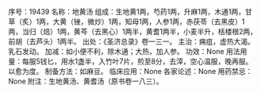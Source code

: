 序号：19439
名称：地黄汤
组成：生地黄1两，芍药1两，升麻1两，木通1两，甘草（炙）1两，大黄（锉，微炒）1两，知母1两，人参1两，赤茯苓（去黑皮）1两，当归（焙）1两，黄芩（去黑心）1两半，黄耆1两半，小麦半升，栝楼根2两，前胡（去芦头）1两半。
出处：《圣济总录》卷一三一。
主治：痈疽，虚热大渴。乳石发动。
加减：如小便不利，除木通；大热，加人参。
功效：None
用法用量：每服5钱匕，用水1盏半，入竹叶7片，煎至8分，去滓，空心温服，晚再服。以愈为度。
制备方法：如麻豆。
临床应用：None
各家论述：None
用药禁忌：None
附注：生地黄汤、黄耆汤（原书卷一八三）。
